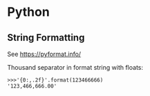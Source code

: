# Python

## String Formatting

See https://pyformat.info/

Thousand separator in format string with floats:
```
>>>'{0:,.2f}'.format(123466666)
'123,466,666.00'
```